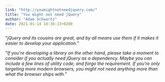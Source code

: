 ```yaml
---
link: "http://youmightnotneedjquery.com/"
title: "You might not need jQuery"
author: "Adam Schwartz"
date: 2021-01-14 10:38:13+0200
---
```


"_jQuery and its cousins are great, and by all means use them if it makes it easier to develop your application._"

"_If you're developing a library on the other hand, please take a moment to consider if you actually need jQuery as a dependency. Maybe you can include a few lines of utility code, and forgo the requirement. If you're only targeting more modern browsers, you might not need anything more than what the browser ships with._"